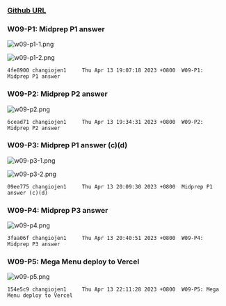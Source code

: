 ### [Github URL](https://github.com/changiojen1/1112-1N-js-demo-208410224.git)

### W09-P1: Midprep P1 answer

![w09-p1-1.png](https://ztflbjygdewbkwpghxwx.supabase.co/storage/v1/object/public/md-img/img/w09-p1-1.png)

![w09-p1-2.png](https://ztflbjygdewbkwpghxwx.supabase.co/storage/v1/object/public/md-img/img/w09-p1-2.png)

```
4fe8900 changiojen1     Thu Apr 13 19:07:18 2023 +0800  W09-P1: Midprep P1 answer
```

### W09-P2: Midprep P2 answer

![w09-p2.png](https://ztflbjygdewbkwpghxwx.supabase.co/storage/v1/object/public/md-img/img/w09-p2.png)

```
6cead71 changiojen1     Thu Apr 13 19:34:31 2023 +0800  W09-P2: Midprep P2 answer

```

### W09-P3: Midprep P1 answer (c)(d)

![w09-p3-1.png](https://ztflbjygdewbkwpghxwx.supabase.co/storage/v1/object/public/md-img/img/w09-p3-1.png)

![w09-p3-2.png](https://ztflbjygdewbkwpghxwx.supabase.co/storage/v1/object/public/md-img/img/w09-p3-2.png)

```
09ee775 changiojen1     Thu Apr 13 20:09:30 2023 +0800  Midprep P1 answer (c)(d)
```

### W09-P4: Midprep P3 answer

![w09-p4.png](https://ztflbjygdewbkwpghxwx.supabase.co/storage/v1/object/public/md-img/img/w09-p4.png)

```
3faa06f changiojen1     Thu Apr 13 20:40:51 2023 +0800  W09-P4: Midprep P3 answer
```

### W09-P5: Mega Menu deploy to Vercel

![w09-p5.png](https://ztflbjygdewbkwpghxwx.supabase.co/storage/v1/object/public/md-img/img/w09-p5.png)

```
154e5c9 changiojen1     Thu Apr 13 22:11:28 2023 +0800  W09-P5: Mega Menu deploy to Vercel
```
